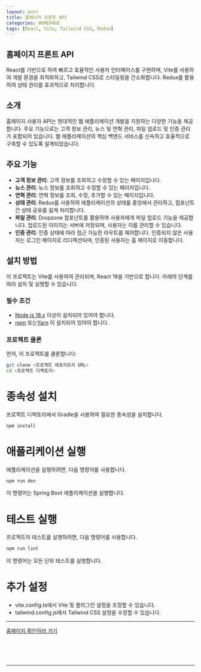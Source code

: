 ```yaml
---
layout: post
title: 홈페이지 프론트 API
categories: HOMEPAGE
tags: [React, Vite, Tailwind CSS, Redux]
---
```


## 홈페이지 프론트 API

React를 기반으로 하여 빠르고 효율적인 사용자 인터페이스를 구현하며, Vite를 사용하여 개발 환경을 최적화하고, Tailwind CSS로 스타일링을 간소화합니다. Redux를 활용하여 상태 관리를 효과적으로 처리합니다.

## 소개

홈페이지 사용자 API는 현대적인 웹 애플리케이션 개발을 지원하는 다양한 기능을 제공합니다. 주요 기능으로는 고객 정보 관리, 뉴스 및 연혁 관리, 파일 업로드 및 인증 관리가 포함되어 있습니다. 웹 애플리케이션의 핵심 백엔드 서비스를 신속하고 효율적으로 구축할 수 있도록 설계되었습니다.

## 주요 기능

- **고객 정보 관리**: 고객 정보를 조회하고 수정할 수 있는 페이지입니다.
- **뉴스 관리**: 뉴스 정보를 조회하고 수정할 수 있는 페이지입니다.
- **연혁 관리**: 연혁 정보를 조회, 수정, 추가할 수 있는 페이지입니다.
- **상태 관리**: Redux를 사용하여 애플리케이션의 상태를 중앙에서 관리하고, 컴포넌트 간 상태 공유를 쉽게 처리합니다.
- **파일 관리**: Dropzone 컴포넌트를 활용하여 사용자에게 파일 업로드 기능을 제공합니다. 업로드된 이미지는 서버에 저장되며, 사용자는 이를 관리할 수 있습니다.
- **인증 관리**: 인증 상태에 따라 접근 가능한 라우트를 제어합니다. 인증되지 않은 사용자는 로그인 페이지로 리디렉션되며, 인증된 사용자는 홈 페이지로 이동합니다.

## 설치 방법

이 프로젝트는 Vite를 사용하여 관리되며, React 18을 기반으로 합니다. 아래의 단계를 따라 설치 및 실행할 수 있습니다.

### 필수 조건

- [Node.js 18.x](https://nodejs.org/en/)
  이상이 설치되어 있어야 합니다.
- [npm](https://docs.npmjs.com/downloading-and-installing-node-js-and-npm) 또는[Yarn](https://yarnpkg.com/getting-started/install)
  이 설치되어 있어야 합니다.

### 프로젝트 클론

먼저, 이 프로젝트를 클론합니다:

```bash
git clone <프로젝트 레포지토리 URL>
cd <프로젝트 디렉토리>
```

# 종속성 설치

프로젝트 디렉토리에서 Gradle을 사용하여 필요한 종속성을 설치합니다.

```bash
npm install
```

# 애플리케이션 실행

애플리케이션을 실행하려면, 다음 명령어를 사용합니다.

```bash
npm run dev
```

이 명령어는 Spring Boot 애플리케이션을 실행합니다.

# 테스트 실행

프로젝트의 테스트를 실행하려면, 다음 명령어를 사용합니다.

```bash
npm run lint
```

이 명령어는 모든 단위 테스트를 실행합니다.

# 추가 설정

- vite.config.ts에서 Vite 및 플러그인 설정을 조정할 수 있습니다.
- tailwind.config.js에서 Tailwind CSS 설정을 수정할 수 있습니다.

---

[홈페이지 확인하러 가기](http://www.vlv.co.kr/)
<br><br><br><br><br>

---

